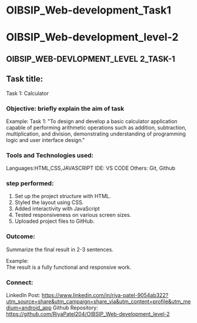 # OIBSIP_Web-development_Task1

# OIBSIP_Web-development_level-2

## OIBSIP_WEB-DEVLOPMENT_LEVEL 2_TASK-1
## Task title:
Task 1: Calculator 


### Objective: briefly explain the aim of task
Example:
Task 1: "To design and develop a basic calculator application capable of performing arithmetic operations such as addition, subtraction, multiplication, and division, demonstrating understanding of programming logic and user interface design."



### Tools and Technologies used:
Languages:HTML,CSS,JAVASCRIPT
IDE: VS CODE
Others: Git, Github

### step performed:
1. Set up the project structure with HTML.
2. Styled the layout using CSS.
3. Added interactivity with JavaScript 
4. Tested responsiveness on various screen sizes.
5. Uploaded project files to GitHub.

### Outcome:
Summarize the final result in 2-3 sentences.

Example:  
The result is a fully functional and responsive work.

### Connect:
LinkedIn Post: https://www.linkedin.com/in/riya-patel-9054ab322?utm_source=share&utm_campaign=share_via&utm_content=profile&utm_medium=android_app
Github Repository: https://github.com/RiyaPatel204/OIBSIP_Web-development_level-2
